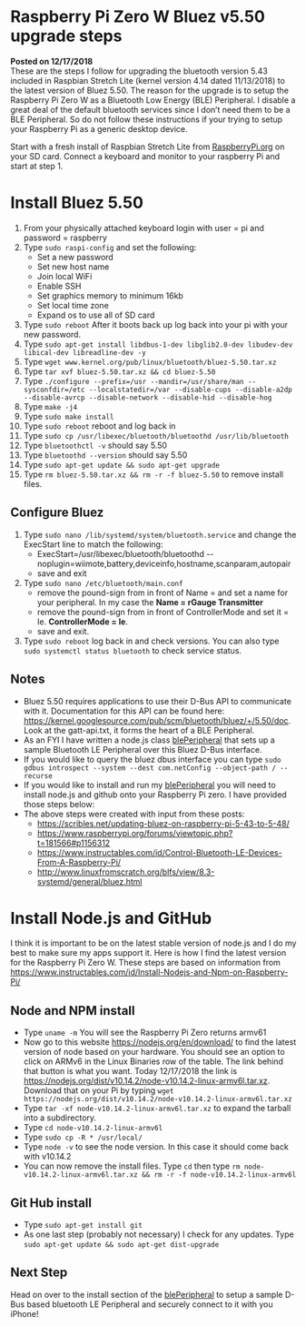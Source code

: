 # Raspberry Pi Zero W Bluez v5.50 upgrade steps
**Posted on 12/17/2018** <br>
These are the steps I follow for upgrading the bluetooth version 5.43 included in Raspbian Stretch Lite (kernel version 4.14 dated 11/13/2018) to the latest version of Bluez 5.50.  The reason for the upgrade is to setup the Raspberry Pi Zero W as a Bluetooth Low Energy (BLE) Peripheral.  I disable a great deal of the default bluetooth services since I don’t need them to be a BLE Peripheral.  So do not follow these instructions if your trying to setup your Raspberry Pi as a generic desktop device.

Start with a fresh install of Raspbian Stretch Lite from [RaspberryPi.org](https://www.raspberrypi.org/downloads/raspbian/) on your SD card.  Connect a keyboard and monitor to your raspberry Pi and start at step 1.
# Install Bluez 5.50
1.	From your physically attached keyboard login with user = pi and password = raspberry
2.	Type `sudo raspi-config` and set the following:
    * Set a new password
	* Set new host name
	* Join local WiFi
	* Enable SSH
	* Set graphics memory to minimum 16kb
	* Set local time zone
	* Expand os to use all of SD card
3.	Type `sudo reboot`	After it boots back up log back into your pi with your new password.
4.	Type `sudo apt-get install libdbus-1-dev libglib2.0-dev libudev-dev libical-dev libreadline-dev -y`
5.	Type `wget www.kernel.org/pub/linux/bluetooth/bluez-5.50.tar.xz`
6.	Type `tar xvf bluez-5.50.tar.xz && cd bluez-5.50`
7.	Type `./configure --prefix=/usr --mandir=/usr/share/man --sysconfdir=/etc --localstatedir=/var --disable-cups --disable-a2dp --disable-avrcp --disable-network --disable-hid --disable-hog`
8.	Type `make -j4`
9.	Type `sudo make install`
10.	Type `sudo reboot` reboot and log back in
11.	Type `sudo cp /usr/libexec/bluetooth/bluetoothd /usr/lib/bluetooth`
12.	Type `bluetoothctl -v` should say 5.50
13.	Type `bluetoothd --version` should say 5.50
14. Type `sudo apt-get update && sudo apt-get upgrade`
15. Type `rm bluez-5.50.tar.xz && rm -r -f bluez-5.50` to remove install files.
## Configure Bluez
1.  Type `sudo nano /lib/systemd/system/bluetooth.service` and change the ExecStart line to match the following:
    * ExecStart=/usr/libexec/bluetooth/bluetoothd --noplugin=wiimote,battery,deviceinfo,hostname,scanparam,autopair
    * save and exit
2.  Type `sudo nano /etc/bluetooth/main.conf` 
    * remove the pound-sign from in front of Name = and set a name for your peripheral.  In my case the **Name = rGauge Transmitter**
    * remove the pound-sign from in front of ControllerMode and set it = le.  **ControllerMode = le**.
    * save and exit.
3.  Type `sudo reboot` log back in and check versions.  You can also type `sudo systemctl status bluetooth` to check service status.
## Notes
* Bluez 5.50 requires applications to use their D-Bus API to communicate with it. Documentation for this API can be found here: https://kernel.googlesource.com/pub/scm/bluetooth/bluez/+/5.50/doc.  Look at the gatt-api.txt, it forms the heart of a BLE Peripheral.  
* As an FYI I have written a node.js class [blePeripheral]( https://github.com/RuckerGauge/blePeripheral) that sets up a sample Bluetooth LE Peripheral over this Bluez D-Bus interface.  
* If you would like to query the bluez dbus interface you can type `sudo gdbus introspect --system --dest com.netConfig --object-path / --recurse`
* If you would like to install and run my [blePeripheral]( https://github.com/RuckerGauge/blePeripheral) you will need to install node.js and github onto your Raspberry Pi zero.  I have provided those steps below:
* The above steps were created with input from these posts: 
    * https://scribles.net/updating-bluez-on-raspberry-pi-5-43-to-5-48/
    * https://www.raspberrypi.org/forums/viewtopic.php?t=181566#p1156312
    * https://www.instructables.com/id/Control-Bluetooth-LE-Devices-From-A-Raspberry-Pi/
    * http://www.linuxfromscratch.org/blfs/view/8.3-systemd/general/bluez.html

# Install Node.js and GitHub
I think it is important to be on the latest stable version of node.js and I do my best to make sure my apps support it.  Here is how I find the latest version for the Raspberry Pi Zero W. These steps are based on information from https://www.instructables.com/id/Install-Nodejs-and-Npm-on-Raspberry-Pi/
## Node and NPM install

* Type `uname -m` You will see the Raspberry Pi Zero returns armv61
* Now go to this website https://nodejs.org/en/download/ to find the latest version of node based on your hardware.  You should see an option to click on ARMv6 in the Linux Binaries row of the table.  The link behind that button is what you want.  Today 12/17/2018 the link is https://nodejs.org/dist/v10.14.2/node-v10.14.2-linux-armv6l.tar.xz. Download that on your Pi by typing `wget https://nodejs.org/dist/v10.14.2/node-v10.14.2-linux-armv6l.tar.xz`
* Type `tar -xf node-v10.14.2-linux-armv6l.tar.xz` to expand the tarball into a subdirectory.
* Type `cd node-v10.14.2-linux-armv6l`
* Type `sudo cp -R * /usr/local/` 
* Type `node -v` to see the node version.  In this case it should come back with v10.14.2
* You can now remove the install files. Type `cd` then type `rm node-v10.14.2-linux-armv6l.tar.xz && rm -r -f node-v10.14.2-linux-armv6l`
## Git Hub install
* Type `sudo apt-get install git` 
* As one last step (probably not necessary) I check for any updates. Type `sudo apt-get update && sudo apt-get dist-upgrade`
## Next Step
Head on over to the install section of the [blePeripheral]( https://github.com/RuckerGauge/blePeripheral) to setup a sample D-Bus based bluetooth LE Peripheral and securely connect to it with you iPhone! 


